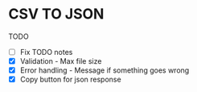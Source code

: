 # CSV TO JSON

TODO

- [ ] Fix TODO notes
- [x] Validation - Max file size
- [x] Error handling - Message if something goes wrong
- [x] Copy button for json response
